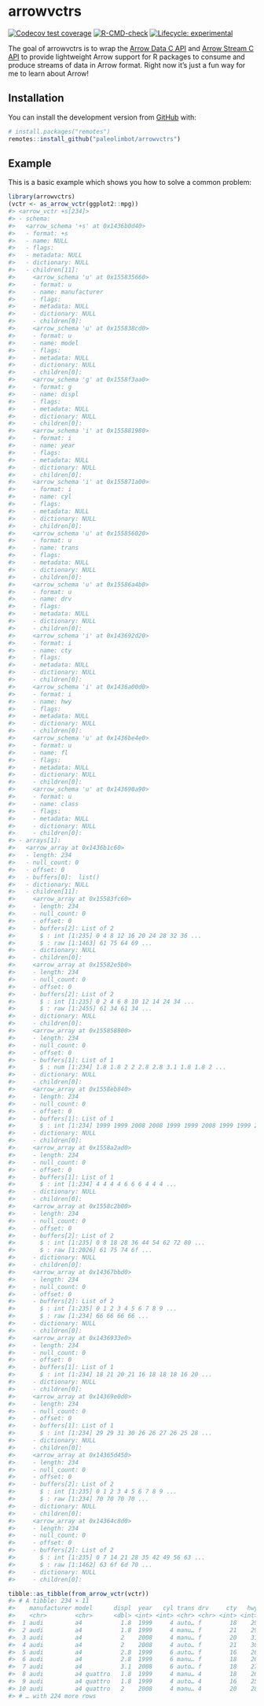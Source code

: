 
<!-- README.md is generated from README.Rmd. Please edit that file -->

# arrowvctrs

<!-- badges: start -->

[![Codecov test
coverage](https://codecov.io/gh/paleolimbot/arrowvctrs/branch/master/graph/badge.svg)](https://codecov.io/gh/paleolimbot/arrowvctrs?branch=master)
[![R-CMD-check](https://github.com/paleolimbot/arrowvctrs/workflows/R-CMD-check/badge.svg)](https://github.com/paleolimbot/arrowvctrs/actions)
[![Lifecycle:
experimental](https://img.shields.io/badge/lifecycle-experimental-orange.svg)](https://lifecycle.r-lib.org/articles/stages.html#experimental)
<!-- badges: end -->

The goal of arrowvctrs is to wrap the [Arrow Data C
API](https://arrow.apache.org/docs/format/CDataInterface.html) and
[Arrow Stream C
API](https://arrow.apache.org/docs/format/CStreamInterface.html) to
provide lightweight Arrow support for R packages to consume and produce
streams of data in Arrow format. Right now it’s just a fun way for me to
learn about Arrow!

## Installation

You can install the development version from
[GitHub](https://github.com/) with:

``` r
# install.packages("remotes")
remotes::install_github("paleolimbot/arrowvctrs")
```

## Example

This is a basic example which shows you how to solve a common problem:

``` r
library(arrowvctrs)
(vctr <- as_arrow_vctr(ggplot2::mpg))
#> <arrow_vctr +s[234]>
#> - schema:
#>   <arrow_schema '+s' at 0x1436b0d40>
#>   - format: +s
#>   - name: NULL
#>   - flags: 
#>   - metadata: NULL
#>   - dictionary: NULL
#>   - children[11]:
#>     <arrow_schema 'u' at 0x155835660>
#>     - format: u
#>     - name: manufacturer
#>     - flags: 
#>     - metadata: NULL
#>     - dictionary: NULL
#>     - children[0]:
#>     <arrow_schema 'u' at 0x155838cd0>
#>     - format: u
#>     - name: model
#>     - flags: 
#>     - metadata: NULL
#>     - dictionary: NULL
#>     - children[0]:
#>     <arrow_schema 'g' at 0x1558f3aa0>
#>     - format: g
#>     - name: displ
#>     - flags: 
#>     - metadata: NULL
#>     - dictionary: NULL
#>     - children[0]:
#>     <arrow_schema 'i' at 0x155881980>
#>     - format: i
#>     - name: year
#>     - flags: 
#>     - metadata: NULL
#>     - dictionary: NULL
#>     - children[0]:
#>     <arrow_schema 'i' at 0x155871a00>
#>     - format: i
#>     - name: cyl
#>     - flags: 
#>     - metadata: NULL
#>     - dictionary: NULL
#>     - children[0]:
#>     <arrow_schema 'u' at 0x155856020>
#>     - format: u
#>     - name: trans
#>     - flags: 
#>     - metadata: NULL
#>     - dictionary: NULL
#>     - children[0]:
#>     <arrow_schema 'u' at 0x15586a4b0>
#>     - format: u
#>     - name: drv
#>     - flags: 
#>     - metadata: NULL
#>     - dictionary: NULL
#>     - children[0]:
#>     <arrow_schema 'i' at 0x143692d20>
#>     - format: i
#>     - name: cty
#>     - flags: 
#>     - metadata: NULL
#>     - dictionary: NULL
#>     - children[0]:
#>     <arrow_schema 'i' at 0x1436a00d0>
#>     - format: i
#>     - name: hwy
#>     - flags: 
#>     - metadata: NULL
#>     - dictionary: NULL
#>     - children[0]:
#>     <arrow_schema 'u' at 0x1436be4e0>
#>     - format: u
#>     - name: fl
#>     - flags: 
#>     - metadata: NULL
#>     - dictionary: NULL
#>     - children[0]:
#>     <arrow_schema 'u' at 0x143690a90>
#>     - format: u
#>     - name: class
#>     - flags: 
#>     - metadata: NULL
#>     - dictionary: NULL
#>     - children[0]:
#> - arrays[1]:
#>   <arrow_array at 0x1436b1c60>
#>   - length: 234
#>   - null_count: 0
#>   - offset: 0
#>   - buffers[0]:  list()
#>   - dictionary: NULL
#>   - children[11]:
#>     <arrow_array at 0x15583fc60>
#>     - length: 234
#>     - null_count: 0
#>     - offset: 0
#>     - buffers[2]: List of 2
#>       $ : int [1:235] 0 4 8 12 16 20 24 28 32 36 ...
#>       $ : raw [1:1463] 61 75 64 69 ...
#>     - dictionary: NULL
#>     - children[0]:
#>     <arrow_array at 0x15582e5b0>
#>     - length: 234
#>     - null_count: 0
#>     - offset: 0
#>     - buffers[2]: List of 2
#>       $ : int [1:235] 0 2 4 6 8 10 12 14 24 34 ...
#>       $ : raw [1:2455] 61 34 61 34 ...
#>     - dictionary: NULL
#>     - children[0]:
#>     <arrow_array at 0x155858800>
#>     - length: 234
#>     - null_count: 0
#>     - offset: 0
#>     - buffers[1]: List of 1
#>       $ : num [1:234] 1.8 1.8 2 2 2.8 2.8 3.1 1.8 1.8 2 ...
#>     - dictionary: NULL
#>     - children[0]:
#>     <arrow_array at 0x1558eb840>
#>     - length: 234
#>     - null_count: 0
#>     - offset: 0
#>     - buffers[1]: List of 1
#>       $ : int [1:234] 1999 1999 2008 2008 1999 1999 2008 1999 1999 2008 ...
#>     - dictionary: NULL
#>     - children[0]:
#>     <arrow_array at 0x1558a2ad0>
#>     - length: 234
#>     - null_count: 0
#>     - offset: 0
#>     - buffers[1]: List of 1
#>       $ : int [1:234] 4 4 4 4 6 6 6 4 4 4 ...
#>     - dictionary: NULL
#>     - children[0]:
#>     <arrow_array at 0x1558c2b00>
#>     - length: 234
#>     - null_count: 0
#>     - offset: 0
#>     - buffers[2]: List of 2
#>       $ : int [1:235] 0 8 18 28 36 44 54 62 72 80 ...
#>       $ : raw [1:2026] 61 75 74 6f ...
#>     - dictionary: NULL
#>     - children[0]:
#>     <arrow_array at 0x14367bbd0>
#>     - length: 234
#>     - null_count: 0
#>     - offset: 0
#>     - buffers[2]: List of 2
#>       $ : int [1:235] 0 1 2 3 4 5 6 7 8 9 ...
#>       $ : raw [1:234] 66 66 66 66 ...
#>     - dictionary: NULL
#>     - children[0]:
#>     <arrow_array at 0x1436933e0>
#>     - length: 234
#>     - null_count: 0
#>     - offset: 0
#>     - buffers[1]: List of 1
#>       $ : int [1:234] 18 21 20 21 16 18 18 18 16 20 ...
#>     - dictionary: NULL
#>     - children[0]:
#>     <arrow_array at 0x14369e0d0>
#>     - length: 234
#>     - null_count: 0
#>     - offset: 0
#>     - buffers[1]: List of 1
#>       $ : int [1:234] 29 29 31 30 26 26 27 26 25 28 ...
#>     - dictionary: NULL
#>     - children[0]:
#>     <arrow_array at 0x14365d450>
#>     - length: 234
#>     - null_count: 0
#>     - offset: 0
#>     - buffers[2]: List of 2
#>       $ : int [1:235] 0 1 2 3 4 5 6 7 8 9 ...
#>       $ : raw [1:234] 70 70 70 70 ...
#>     - dictionary: NULL
#>     - children[0]:
#>     <arrow_array at 0x14364c8d0>
#>     - length: 234
#>     - null_count: 0
#>     - offset: 0
#>     - buffers[2]: List of 2
#>       $ : int [1:235] 0 7 14 21 28 35 42 49 56 63 ...
#>       $ : raw [1:1462] 63 6f 6d 70 ...
#>     - dictionary: NULL
#>     - children[0]:
```

``` r
tibble::as_tibble(from_arrow_vctr(vctr))
#> # A tibble: 234 × 11
#>    manufacturer model      displ  year   cyl trans drv     cty   hwy fl    class
#>    <chr>        <chr>      <dbl> <int> <int> <chr> <chr> <int> <int> <chr> <chr>
#>  1 audi         a4           1.8  1999     4 auto… f        18    29 p     comp…
#>  2 audi         a4           1.8  1999     4 manu… f        21    29 p     comp…
#>  3 audi         a4           2    2008     4 manu… f        20    31 p     comp…
#>  4 audi         a4           2    2008     4 auto… f        21    30 p     comp…
#>  5 audi         a4           2.8  1999     6 auto… f        16    26 p     comp…
#>  6 audi         a4           2.8  1999     6 manu… f        18    26 p     comp…
#>  7 audi         a4           3.1  2008     6 auto… f        18    27 p     comp…
#>  8 audi         a4 quattro   1.8  1999     4 manu… 4        18    26 p     comp…
#>  9 audi         a4 quattro   1.8  1999     4 auto… 4        16    25 p     comp…
#> 10 audi         a4 quattro   2    2008     4 manu… 4        20    28 p     comp…
#> # … with 224 more rows
```
